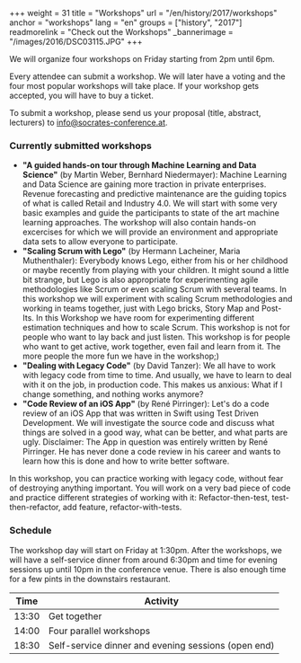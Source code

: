 +++
weight = 31
title = "Workshops"
url = "/en/history/2017/workshops"
anchor = "workshops"
lang = "en"
groups = ["history", "2017"]
readmorelink = "Check out the Workshops"
_bannerimage = "/images/2016/DSC03115.JPG"
+++

We will organize four workshops on Friday starting from 2pm until 6pm. 

Every attendee can submit a workshop. We will later have a voting and the four most popular workshops will take place. 
If your workshop gets accepted, you will have to buy a ticket.

To submit a workshop, please send us your proposal (title, abstract, lecturers) to [info@socrates-conference.at](mailto:info@socrates-conference.at).

<!--more-->
<h3>Currently submitted workshops</h3>

* **"A guided hands-on tour through Machine Learning and Data Science"** (by Martin Weber, Bernhard Niedermayer): Machine Learning and Data Science are gaining more traction in private enterprises. Revenue forecasting and predictive maintenance are the guiding topics of what is called Retail and Industry 4.0. We will start with some very basic examples and guide the participants to state of the art machine learning approaches. The workshop will also contain hands-on excercises for which we will provide an environment and appropriate data sets to allow everyone to participate.
* **"Scaling Scrum with Lego"** (by Hermann Lacheiner, Maria Muthenthaler): Everybody knows Lego, either from his or her childhood or maybe recently from playing with your children. It might sound a little bit strange, but Lego is also appropriate for experimenting agile methodologies like Scrum or even scaling Scrum with several teams. In this workshop we will experiment with scaling Scrum methodologies and working in teams together, just with Lego bricks, Story Map and Post-Its. In this Workshop we have room for experimenting different estimation techniques and how to scale Scrum. This workshop is not for people who want to lay back and just listen. This workshop is for people who want to get active, work together, even fail and learn from it. The more people the more fun we have in the workshop;)
* **"Dealing with Legacy Code"** (by David Tanzer): We all have to work with legacy code from time to time. And usually, we have to learn to deal with it on the job, in production code. This makes us anxious: What if I change something, and nothing works anymore?  
* **"Code Review of an iOS App"** (by René Pirringer): Let's do a code review of an iOS App that was written in Swift using Test Driven Development. We will investigate the source code and discuss what things are solved in a good way, what can be better, and what parts are ugly. Disclaimer: The App in question was entirely written by René Pirringer. He has never done a code review in his career and wants to learn how this is done and how to write better software.

In this workshop, you can practice working with legacy code, without fear of destroying anything important. You will work on a very bad piece of code and practice different strategies of working with it: Refactor-then-test, test-then-refactor, add feature, refactor-with-tests.

<h3>Schedule</h3>

The workshop day will start on Friday at 1:30pm. After the workshops, we will have a self-service dinner from around 6:30pm and time for evening sessions up until 10pm in the conference venue. There is also enough time for a few pints in the downstairs restaurant.

| Time | Activity |
|-------|-----------|
| 13:30 | Get together |
| 14:00 | Four parallel workshops |
| 18:30 | Self-service dinner and evening sessions (open end) |

